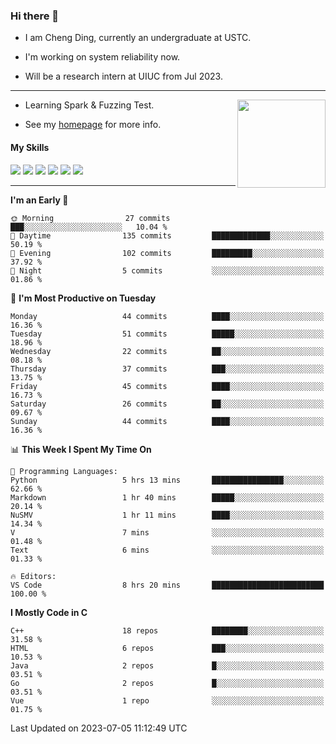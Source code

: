 ### Hi there 👋

* I am Cheng Ding, currently an undergraduate at USTC.
  
* I'm working on system reliability now.

* Will be a research intern at UIUC from Jul 2023.

---

<img align="right" height="141" src="https://github-readme-stats.vercel.app/api?username=IrisesD&theme=tokyonight&show_icons=true&count_private=true">

-  Learning Spark & Fuzzing Test.

-  See my [homepage](https://irisesd.github.io) for more info.

#### My Skills

![](https://img.shields.io/badge/C++-65318e?logo=cplusplus&logoColor=fff)
![](https://img.shields.io/badge/Python-3e74a2?logo=python&logoColor=fff)
![](https://img.shields.io/badge/C-5654a2?logo=c&logoColor=fff)
![](https://img.shields.io/badge/Go-00aaff?logo=go&logoColor=fff)
![](https://img.shields.io/badge/Docker-0088ff?logo=docker&logoColor=fff)
![](https://img.shields.io/badge/Apache-D22128?logo=apache&logoColor=fff)

---
<!--START_SECTION:waka-->
**I'm an Early 🐤** 

```text
🌞 Morning                27 commits          ███░░░░░░░░░░░░░░░░░░░░░░   10.04 % 
🌆 Daytime                135 commits         █████████████░░░░░░░░░░░░   50.19 % 
🌃 Evening                102 commits         █████████░░░░░░░░░░░░░░░░   37.92 % 
🌙 Night                  5 commits           ░░░░░░░░░░░░░░░░░░░░░░░░░   01.86 % 
```
📅 **I'm Most Productive on Tuesday** 

```text
Monday                   44 commits          ████░░░░░░░░░░░░░░░░░░░░░   16.36 % 
Tuesday                  51 commits          █████░░░░░░░░░░░░░░░░░░░░   18.96 % 
Wednesday                22 commits          ██░░░░░░░░░░░░░░░░░░░░░░░   08.18 % 
Thursday                 37 commits          ███░░░░░░░░░░░░░░░░░░░░░░   13.75 % 
Friday                   45 commits          ████░░░░░░░░░░░░░░░░░░░░░   16.73 % 
Saturday                 26 commits          ██░░░░░░░░░░░░░░░░░░░░░░░   09.67 % 
Sunday                   44 commits          ████░░░░░░░░░░░░░░░░░░░░░   16.36 % 
```


📊 **This Week I Spent My Time On** 

```text
💬 Programming Languages: 
Python                   5 hrs 13 mins       ████████████████░░░░░░░░░   62.66 % 
Markdown                 1 hr 40 mins        █████░░░░░░░░░░░░░░░░░░░░   20.14 % 
NuSMV                    1 hr 11 mins        ████░░░░░░░░░░░░░░░░░░░░░   14.34 % 
V                        7 mins              ░░░░░░░░░░░░░░░░░░░░░░░░░   01.48 % 
Text                     6 mins              ░░░░░░░░░░░░░░░░░░░░░░░░░   01.33 % 

🔥 Editors: 
VS Code                  8 hrs 20 mins       █████████████████████████   100.00 % 
```

**I Mostly Code in C** 

```text
C++                      18 repos            ████████░░░░░░░░░░░░░░░░░   31.58 % 
HTML                     6 repos             ███░░░░░░░░░░░░░░░░░░░░░░   10.53 % 
Java                     2 repos             █░░░░░░░░░░░░░░░░░░░░░░░░   03.51 % 
Go                       2 repos             █░░░░░░░░░░░░░░░░░░░░░░░░   03.51 % 
Vue                      1 repo              ░░░░░░░░░░░░░░░░░░░░░░░░░   01.75 % 
```




 Last Updated on 2023-07-05 11:12:49 UTC
<!--END_SECTION:waka-->